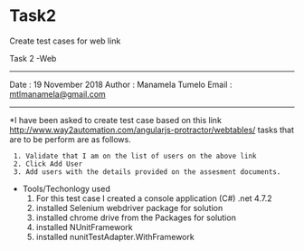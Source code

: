 # Task2
Create test cases for web link 

Task 2 -Web 
*****
Date : 19 November 2018
Author : Manamela Tumelo
Email : mtlmanamela@gmail.com

******

*I have been asked to create test case based on this link http://www.way2automation.com/angularjs-protractor/webtables/ 
tasks that are to be perform are as follows.

	 1. Validate that I am on the list of users on the above link
	 2. Click Add User
	 3. Add users with the details provided on the assesment documents.

* Tools/Techonlogy used
	1. For this test case I created a  console application (C#) .net 4.7.2 
	2. installed Selenium webdriver package for solution 
	3. installed chrome drive from the Packages for solution
	4. installed NUnitFramework
	5. installed nunitTestAdapter.WithFramework


	


	

